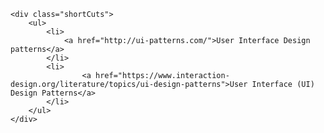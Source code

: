<!DOCTYPE html>
<html lang="en">
<head>
    <meta charset="UTF-8">
    <meta name="viewport" content="width=device-width, initial-scale=1.0">
    <meta http-equiv="X-UA-Compatible" content="ie=edge">
    
</head>
<body>

    <div class="shortCuts"> 
        <ul>
            <li>
                <a href="http://ui-patterns.com/">User Interface Design patterns</a>
            </li>
            <li>
                    <a href="https://www.interaction-design.org/literature/topics/ui-design-patterns">User Interface (UI) Design Patterns</a>
            </li>
        </ul>
    </div>
</body>
</html>
